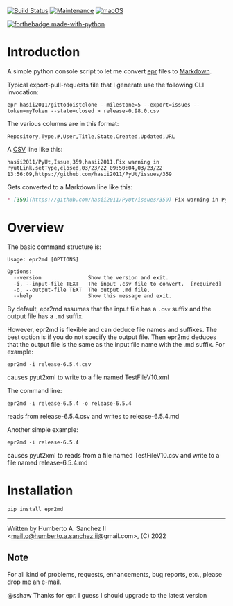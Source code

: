 [![Build Status](https://app.travis-ci.com/hasii2011/pyut2xml.svg?branch=master)](https://app.travis-ci.com/hasii2011/pyut2xml)
[![Maintenance](https://img.shields.io/badge/Maintained%3F-yes-green.svg)](https://GitHub.com/Naereen/StrapDown.js/graphs/commit-activity)
[![macOS](https://svgshare.com/i/ZjP.svg)](https://svgshare.com/i/ZjP.svg)

[![forthebadge made-with-python](http://ForTheBadge.com/images/badges/made-with-python.svg)](https://www.python.org/)

# Introduction

A simple python console script to let me convert [epr](https://github.com/sshaw/export-pull-requests) files to [Markdown](https://www.howtogeek.com/448323/what-is-markdown-and-how-do-you-use-it/).

Typical export-pull-requests file that I generate use the following CLI invocation:

```
epr hasii2011/gittodoistclone --milestone=5 --export=issues --token=myToken --state=closed > release-0.98.0.csv 
```
The various columns are in this format:

```
Repository,Type,#,User,Title,State,Created,Updated,URL
```

A [CSV](https://file.org/extension/csv) line like this:

```
hasii2011/PyUt,Issue,359,hasii2011,Fix warning in PyutLink.setType,closed,03/23/22 09:50:04,03/23/22 13:56:09,https://github.com/hasii2011/PyUt/issues/359
```

Gets converted to a Markdown line like this:

```Markdown
* [359](https://github.com/hasii2011/PyUt/issues/359) Fix warning in PyutLink.setType
```
# Overview

The basic command structure is:

```
Usage: epr2md [OPTIONS]

Options:
  --version               Show the version and exit.
  -i, --input-file TEXT   The input .csv file to convert.  [required]
  -o, --output-file TEXT  The output .md file.
  --help                  Show this message and exit.
```

By default, epr2md assumes that the input file has a `.csv` suffix and the output file has a `.md` suffix. 

However, epr2md is flexible and can deduce file names and suffixes.  The best option is if you do not specify the output file.  Then epr2md deduces that the output file is the same as the input file name with the .md suffix.  For example:

```epr2md -i release-6.5.4.csv```

causes pyut2xml to write to a file named TestFileV10.xml

The command line:

```epr2md -i release-6.5.4 -o release-6.5.4```

reads from release-6.5.4.csv and writes to release-6.5.4.md


Another simple example:

```epr2md -i release-6.5.4```

causes pyut2xml to reads from a file named TestFileV10.csv and write to a file named release-6.5.4.md

# Installation

```pip install epr2md```


___

Written by Humberto A. Sanchez II <mailto@humberto.a.sanchez.ii@gmail.com>, (C) 2022

 

 
## Note
For all kind of problems, requests, enhancements, bug reports, etc.,
please drop me an e-mail.

@sshaw Thanks for epr.  I guess I should upgrade to the latest version

